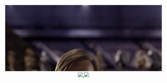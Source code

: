 <div align="center">
  
  <a align="center" href="https://danielthecyberdude.com">
    <img src="https://github.com/D4LI3N/D4LI3N/blob/main/Hello_world.gif" src="" style="width:812px;" />
  </a>
  
</div>


<div align="center">
  
  <a  href="https://github.com/D4LI3N?tab=repositories">
    <img height=180   src="https://github-readme-stats.vercel.app/api?username=D4LI3N&custom_title=%20GitHub%20Stats&show_icons=true&rank_icon=percentile&hide=contribs&card_width=100&theme=chartreuse-dark" />
  </a>
  
  <a  href="https://danielthecyberdude.com/skills">
    <img height=170  src="https://github-readme-stats.vercel.app/api/top-langs/?username=D4LI3N&layout=compact&show_icons=true&langs_count=8&hide=HLSL,HTML,batchfile,XSLT,CSS,jupyter%20notebook&theme=chartreuse-dark&card_width=364"/>
  </a>

</div>

